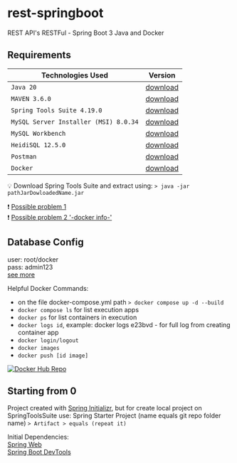 # rest-springboot
REST API's RESTFul - Spring Boot 3 Java and Docker

## Requirements

| Technologies Used                       | Version |
| ---                                     | ---       |
| `Java 20`                               | [download](https://www.oracle.com/java/technologies/javase/jdk20-archive-downloads.html)  |
| `MAVEN 3.6.0`                           | [download](https://maven.apache.org/download.cgi) |
| `Spring Tools Suite 4.19.0`             | [download](https://spring.io/tools) |
| `MySQL Server Installer (MSI) 8.0.34`   | [download](https://dev.mysql.com/downloads/installer) |
| `MySQL Workbench `                      | [download](https://dev.mysql.com/downloads/workbench/)|
| `HeidiSQL 12.5.0`                       | [download](https://www.heidisql.com/download.php?download=installer#google_vignette)|
| `Postman`   | [download](https://www.postman.com/downloads/) |
| `Docker`   | [download](https://www.docker.com/products/docker-desktop/) |



:bulb: Download Spring Tools Suite and extract using: ```> java -jar pathJarDowloadedName.jar```


:exclamation: [Possible problem 1](https://www.youtube.com/watch?v=zvnFtNlD1eo)  
:exclamation: [Possible problem 2 '-docker  info-'
](https://stackoverflow.com/questions/57460393/the-docker-client-must-be-run-elevated-to-connect#:~:text=This%20error%20may%20also%20indicate,Anything%20else%20I%20can%20do%20%3F&text=Go%20to%20the%20directory%20where,if%20it%20solves%20the%20problem)  


## Database Config

user: root/docker <br /> 
pass: admin123 <br />
[see more](https://github.com/andrefilipeit/rest-springboot/blob/develop/src/main/resources/application.yml)

Helpful Docker Commands:

  * on the file docker-compose.yml path ```> docker compose up -d --build``` 
  * ```docker compose ls```  for list execution apps
  * ```docker ps```  for list containers in execution
  * ```docker logs id```, example: docker logs e23bvd - for full log from creating container app
  * ```docker login/logout```
  * ```docker images```
  * ```docker push [id image]```


[![Docker Hub Repo](https://img.shields.io/docker/pulls/DOCKER_HUB_USERNAME/RESPOSITORY_NAME.svg)](https://hub.docker.com/repository/docker/andrefilipeit/rest-springboot)

## Starting from 0

Project created with [Spring Initializr](https://start.spring.io),
but for create local project on SpringToolsSuite use:
Spring Starter Project (name equals git repo folder name) ```> Artifact > equals (repeat it)```

Initial Dependencies: <br />
[Spring Web](https://mvnrepository.com/artifact/org.springframework/spring-web) <br />
[Spring Boot DevTools](https://docs.spring.io/spring-boot/docs/1.5.16.RELEASE/reference/html/using-boot-devtools.html)
